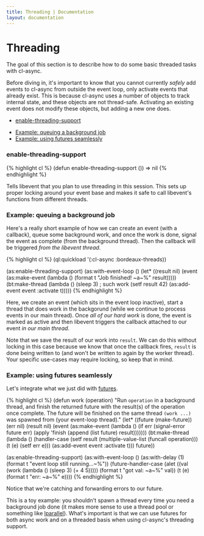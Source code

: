 ```yaml
---
title: Threading | Documentation
layout: documentation
---
```


<a id="threading"></a>
Threading
=========

The goal of this section is to describe how to do some basic threaded tasks with
cl-async.

Before diving in, it's important to know that you cannot currently 
*safely* add events to cl-async from outside the event loop, only activate
events that already exist. This is because cl-async uses a number of objects to
track internal state, and these objects are not thread-safe. Activating an
existing event does not modify these objects, but adding a new one does.

- [enable-threading-support](#enable-threading-support)
<!--
- [Example: doing event-loop operations from another thread](#thread)
-->
- [Example: queuing a background job](#queuing)
- [Example: using futures seamlessly](#futures)

<a id="enable-threading-support"></a>
### enable-threading-support
{% highlight cl %}
(defun enable-threading-support ())
  => nil
{% endhighlight %}

Tells libevent that you plan to use threading in this session. This sets up
proper locking around your event base and makes it safe to call libevent's
functions from different threads.

<!--
<a id="thread"></a>
### Example: doing event-loop operations from another thread
Let's run some operations that affect the event loop from another thread.

{% highlight cl %}
(defparameter *loop* nil)

(as:enable-threading-support)
(as:with-event-loop ()
  (setf *loop* cl-async-base:*event-base*)
  (as:with-delay (3)
    (format t "Done!"))
  (bt:make-thread
    (lambda ()
      (let ((cl-async-base:*event-base* *loop*))
        (as:with-delay (1)
          (format t "Hai from another thread!~%"))))))
(setf *loop* nil)
{% endhighlight %}

Here's a trivial example, but we can "steal" our event loop's context and make
it available in another thread (obviously, making sure to enable thread support
first).
-->

<a id="queuing"></a>
### Example: queuing a background job
Here's a really short example of how we can create an event (with a callback),
queue some background work, and once the work is done, signal the event as
complete (from the background thread). Then the callback will be triggered *from
the libevent thread*.

{% highlight cl %}
(ql:quickload '(:cl-async :bordeaux-threads))

(as:enable-threading-support)
(as:with-event-loop ()
  (let* ((result nil)
         (event (as:make-event (lambda () (format t "Job finished! ~a~%" result)))))
    (bt:make-thread (lambda ()
                      (sleep 3)  ; such work
                      (setf result 42)
                      (as:add-event event :activate t)))))
{% endhighlight %}

Here, we create an event (which sits in the event loop inactive), start a thread
that does work in the backgorund (while we continue to process events in our
main thread). Once *all of our hard work* is done, the event is marked as active
and then libevent triggers the callback attached to our event *in our main
thread*.

Note that we save the result of our work into `result`. We can do this without
locking in this case because we know that once the callback fires, `result` is
done being written to (and won't be written to again by the worker thread). Your
specific use-cases may require locking, so keep that in mind.

<a id="futures"></a>
### Example: using futures seamlessly
Let's integrate what we just did with [futures](/cl-async/futures).

{% highlight cl %}
(defun work (operation)
  "Run `operation` in a background thread, and finish the returned future with
   the result(s) of the operation once complete. The future will be finished on
   the same thread `(work ...)` was spawned from (your event-loop thread)."
  (let* ((future (make-future))
         (err nil)
         (result nil)
         (event (as:make-event (lambda ()
                                 (if err
                                     (signal-error future err)
                                     (apply 'finish (append (list future) result)))))))
    (bt:make-thread (lambda ()
                      (handler-case
                        (setf result (multiple-value-list (funcall operation)))
                        (t (e) (setf err e)))
                      (as:add-event event :activate t)))
    future))

(as:enable-threading-support)
(as:with-event-loop ()
  (as:with-delay (1) (format t "event loop still running...~%"))
  (future-handler-case
    (alet ((val (work (lambda () (sleep 3) (+ 4 5)))))
      (format t "got val: ~a~%" val))
    (t (e) (format t "err: ~a~%" e))))
{% endhighlight %}

Notice that we're catching and forwarding errors to our future.

This is a toy example: you shouldn't spawn a thread every time you need a
background job done (it makes more sense to use a thread pool or something like
[lparallel](http://lparallel.org/)). What's important is that we can use futures
for both async work and on a threaded basis when using cl-async's threading
support.

